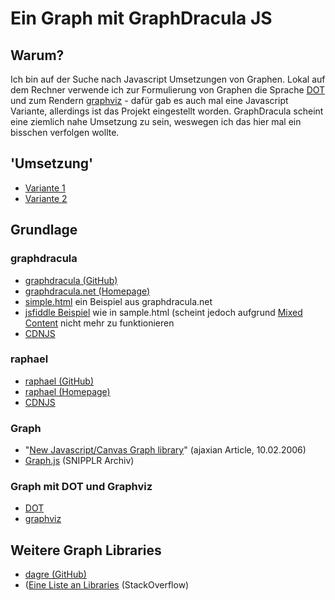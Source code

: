 # Ein Graph mit GraphDracula JS

## Warum?

Ich bin auf der Suche nach Javascript Umsetzungen von Graphen. Lokal auf dem Rechner verwende ich zur Formulierung von Graphen
die Sprache [DOT](https://en.wikipedia.org/wiki/DOT_(graph_description_language)) und zum Rendern
[graphviz](https://graphviz.org/) - dafür gab es auch mal eine Javascript Variante, allerdings ist das Projekt eingestellt worden.
GraphDracula scheint eine ziemlich nahe Umsetzung zu sein, weswegen ich das hier mal ein bisschen verfolgen wollte.

## 'Umsetzung'

* [Variante 1](http://graphdracula.test.lederich.de/variante1.html)
* [Variante 2](http://graphdracula.test.lederich.de/variante2.html)

## Grundlage

### graphdracula

* [graphdracula (GitHub)](https://github.com/strathausen/dracula)
* [graphdracula.net (Homepage)](https://www.graphdracula.net/)
* [simple.html](https://www.graphdracula.net/simple.html) ein Beispiel aus graphdracula.net
* [jsfiddle Beispiel](http://jsfiddle.net/imsky/65Mpy/) wie in sample.html (scheint jedoch aufgrund
  [Mixed Content](https://developer.mozilla.org/de/docs/Sicherheit/MixedContent?utm_campaign=default&utm_medium=firefox-console-errors&utm_source=mozilla)
  nicht mehr zu funktionieren
* [CDNJS](https://cdnjs.cloudflare.com/ajax/libs/graphdracula/1.2.1/dracula.min.js)

### raphael

* [raphael (GitHub)](https://github.com/DmitryBaranovskiy/raphael)
* [raphael (Homepage)](http://raphaeljs.com/)
* [CDNJS](https://cdnjs.com/libraries/raphael)

### Graph

* "[New Javascript/Canvas Graph library](http://ajaxian.com/archives/new-javascriptcanvas-graph-library)" (ajaxian Article, 10.02.2006)
* [Graph.js](https://snipplr.com/view/1950/graph-javascript-framework-version-001/) (SNIPPLR Archiv)</li>

### Graph mit DOT und Graphviz

* [DOT](https://en.wikipedia.org/wiki/DOT_(graph_description_language))
* [graphviz](https://graphviz.org/)

## Weitere Graph Libraries

* [dagre (GitHub)](https://github.com/dagrejs/dagre/wiki)
* ([Eine Liste an Libraries](https://stackoverflow.com/a/2366237) (StackOverflow)